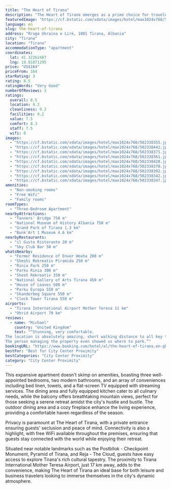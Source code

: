 ```yaml
---
title: "The Heart of Tirana"
description: "The Heart of Tirana emerges as a prime choice for travelers seeking a blend of comfort and convenience in Albania's vibrant capital."
featuredImage: "https://cf.bstatic.com/xdata/images/hotel/max1024x768/502338355.jpg?k=41912e867371d8190dabbe01afaa9e28ba2fd83a75a9ba915ee134434a641b59&o=&hp=1"
language: en
slug: the-heart-of-tirana
address: "Rruga Ukraina e Lirë, 1001 Tirana, Albania"
city: "Tirana"
location: "Tirana"
accommodationType: "apartment"
coordinates:
  lat: 41.32262487
  lng: 19.81871295
price: "US$164"
priceFrom: 164
starRating: 3
rating: 8.5
ratingWords: "Very Good"
numberOfReviews: 3
ratings:
  overall: 8.5
  location: 9.2
  cleanliness: 9.2
  facilities: 9.2
  value: 7.5
  comfort: 8.3
  staff: 7.5
  wifi: 0
images:
  - "https://cf.bstatic.com/xdata/images/hotel/max1024x768/502338355.jpg?k=41912e867371d8190dabbe01afaa9e28ba2fd83a75a9ba915ee134434a641b59&o=&hp=1"
  - "https://cf.bstatic.com/xdata/images/hotel/max1024x768/502338442.jpg?k=868aaf38f5ce51eaf32030b8a12d0afb95b9dbe0285c23d7b4f85fba3a3299e6&o=&hp=1"
  - "https://cf.bstatic.com/xdata/images/hotel/max1024x768/502338371.jpg?k=e1c7382a622e6ea265fd404edbfa19c5505b6847e43f0599a0e540dbf8c67a34&o=&hp=1"
  - "https://cf.bstatic.com/xdata/images/hotel/max1024x768/502338361.jpg?k=391dae33a2d5c67b0ea666e7dd7de4560d5e72d260c2533b973de696f8779ccc&o=&hp=1"
  - "https://cf.bstatic.com/xdata/images/hotel/max1024x768/502338428.jpg?k=68ef6c4fb9a6b695f09265ad05ef076323c67f5f48e6cced428583b0e710c064&o=&hp=1"
  - "https://cf.bstatic.com/xdata/images/hotel/max1024x768/502338370.jpg?k=bcca58e88e0341736609be62584f7f9dca9541ededea57e426fa0e259df0dec7&o=&hp=1"
  - "https://cf.bstatic.com/xdata/images/hotel/max1024x768/502338392.jpg?k=2a2a0d75726888fbb52fbf1555f739532fba6a4a89c7c06bafa33c3fb3a55d37&o=&hp=1"
  - "https://cf.bstatic.com/xdata/images/hotel/max1024x768/502338342.jpg?k=b2ea7107b95c51c1906d729e393e822a600d9175b7d47bbe9471ea6d79af7b87&o=&hp=1"
  - "https://cf.bstatic.com/xdata/images/hotel/max1024x768/502338347.jpg?k=080f6162bd612b96aabc25dfcda8e89c659a4fe55aeb4ab9bf584f2447986ed0&o=&hp=1"
amenities:
  - "Non-smoking rooms"
  - "Free WiFi"
  - "Family rooms"
roomTypes:
  - "Three-Bedroom Apartment"
nearbyAttractions:
  - "Tanners' Bridge 750 m"
  - "National Museum of History Albania 750 m"
  - "Grand Park of Tirana 1.3 km"
  - "Bunk'Art 1 Museum 4.6 km"
nearbyRestaurants:
  - "il Gusto Ristorante 20 m"
  - "Sky Club Bar 50 m"
whatsNearby:
  - "Former Residence of Enver Hoxha 200 m"
  - "Sheshi Rekreativ Piramida 250 m"
  - "Rinia Park 250 m"
  - "Parku Rinia 300 m"
  - "Shesh Rekreativ 350 m"
  - "National Gallery of Arts Tirana 450 m"
  - "House of Leaves 500 m"
  - "Parku Europa 550 m"
  - "Skanderbeg Square 550 m"
  - "Clock Tower Tirana 550 m"
airports:
  - "Tirana International Airport Mother Teresa 11 km"
  - "Ohrid Airport 79 km"
reviews:
  - name: "Michael"
    country: "United Kingdom"
    text: "“Stunning, very comfortable.
The location is absolutely amazing, short walking distance to all key tourist attractions.
The person managing the property even showed us where to park.”"
bookingURL: "https://www.booking.com/hotel/al/the-heart-of-tirana.en-gb.html?aid=8035640"
bestFor: "Best for City Center Proximity"
bestCategories: "City Center Proximity"
category: "City Center Proximity"
---
```


This expansive apartment doesn't skimp on amenities, boasting three well-appointed bedrooms, two modern bathrooms, and an array of conveniences including bed linen, towels, and a flat-screen TV equipped with streaming services. The dining area and fully equipped kitchen cater to all culinary needs, while the balcony offers breathtaking mountain views, perfect for those seeking a serene retreat amidst the city's hustle and bustle. The outdoor dining area and a cozy fireplace enhance the living experience, providing a comfortable haven regardless of the season.

Privacy is paramount at The Heart of Tirana, with a private entrance ensuring guests' seclusion and peace of mind. Connectivity is also a highlight, with free WiFi available throughout the premises, ensuring that guests stay connected with the world while enjoying their retreat.

Situated near notable landmarks such as the Postbllok - Checkpoint Monument, Pyramid of Tirana, and Reja - The Cloud, guests have easy access to explore Tirana's rich cultural tapestry. The proximity to Tirana International Mother Teresa Airport, just 17 km away, adds to the convenience, making The Heart of Tirana an ideal base for both leisure and business travelers looking to immerse themselves in the city's dynamic atmosphere.